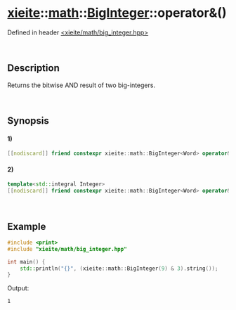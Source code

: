 # [xieite](../../../../../xieite.md)\:\:[math](../../../../../math.md)\:\:[BigInteger<Word>](../../../../big_integer.md)\:\:operator&\(\)
Defined in header [<xieite/math/big_integer.hpp>](../../../../../../../include/xieite/math/big_integer.hpp)

&nbsp;

## Description
Returns the bitwise AND result of two big-integers.

&nbsp;

## Synopsis
#### 1)
```cpp
[[nodiscard]] friend constexpr xieite::math::BigInteger<Word> operator&(const xieite::math::BigInteger<Word>& leftOperand, const xieite::math::BigInteger<Word>& rightOperand) noexcept;
```
#### 2)
```cpp
template<std::integral Integer>
[[nodiscard]] friend constexpr xieite::math::BigInteger<Word> operator&(const xieite::math::BigInteger<Word>& leftOperand, Integer rightOperand) noexcept;
```

&nbsp;

## Example
```cpp
#include <print>
#include "xieite/math/big_integer.hpp"

int main() {
    std::println("{}", (xieite::math::BigInteger(9) & 3).string());
}
```
Output:
```
1
```
